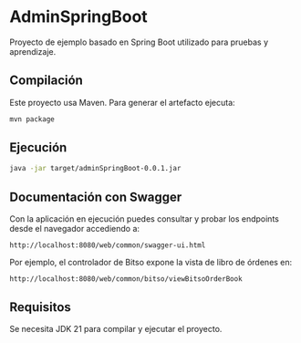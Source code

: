 # AdminSpringBoot

Proyecto de ejemplo basado en Spring Boot utilizado para pruebas y aprendizaje.

## Compilación

Este proyecto usa Maven. Para generar el artefacto ejecuta:

```bash
mvn package
```

## Ejecución

```bash
java -jar target/adminSpringBoot-0.0.1.jar
```

## Documentación con Swagger

Con la aplicación en ejecución puedes consultar y probar los endpoints desde el navegador accediendo a:

```
http://localhost:8080/web/common/swagger-ui.html
```

Por ejemplo, el controlador de Bitso expone la vista de libro de órdenes en:

```
http://localhost:8080/web/common/bitso/viewBitsoOrderBook
```

## Requisitos

Se necesita JDK 21 para compilar y ejecutar el proyecto.


